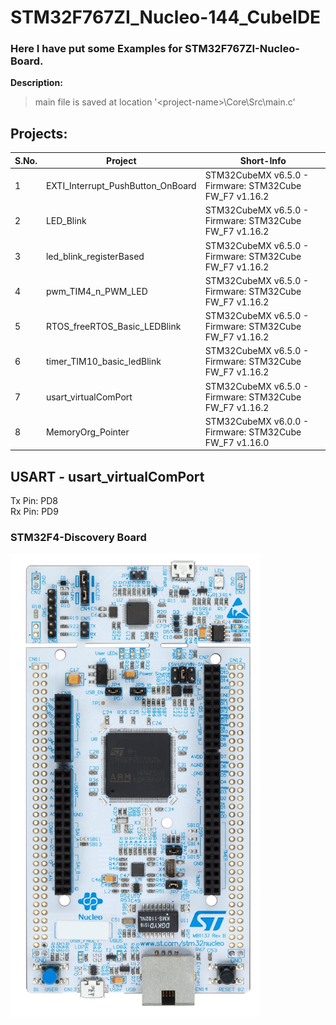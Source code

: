 
# STM32F767ZI_Nucleo-144_CubeIDE
 ### Here I have put some Examples for STM32F767ZI-Nucleo-Board.

**Description:**
> main file is saved at location '\<project-name>\Core\Src\main.c'

## Projects:

| S.No. | Project                           | Short-Info                                                |
|-------|-----------------------------------| ---                                                       |
| 1     | EXTI_Interrupt_PushButton_OnBoard | STM32CubeMX v6.5.0 - Firmware: STM32Cube FW_F7 v1.16.2    |
| 2     | LED_Blink                         | STM32CubeMX v6.5.0 - Firmware: STM32Cube FW_F7 v1.16.2    |
| 3     | led_blink_registerBased           | STM32CubeMX v6.5.0 - Firmware: STM32Cube FW_F7 v1.16.2    |
| 4     | pwm_TIM4_n_PWM_LED                | STM32CubeMX v6.5.0 - Firmware: STM32Cube FW_F7 v1.16.2    |
| 5     | RTOS_freeRTOS_Basic_LEDBlink      | STM32CubeMX v6.5.0 - Firmware: STM32Cube FW_F7 v1.16.2    |
| 6     | timer_TIM10_basic_ledBlink        | STM32CubeMX v6.5.0 - Firmware: STM32Cube FW_F7 v1.16.2    |
| 7     | usart_virtualComPort              | STM32CubeMX v6.5.0 - Firmware: STM32Cube FW_F7 v1.16.2    |
| 8     | MemoryOrg_Pointer                 | STM32CubeMX v6.0.0 - Firmware: STM32Cube FW_F7 v1.16.0    |

## USART - usart_virtualComPort
Tx Pin: PD8  
Rx Pin: PD9  

### STM32F4-Discovery Board
<img src="zz_docs/STM32F767ZI-Nucleo.jpg" alt="STM32F767ZI-Nucleo MCU" style="width:400px;"/>
